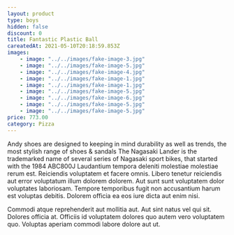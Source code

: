 ```yaml
---
layout: product
type: boys
hidden: false
discount: 0
title: Fantastic Plastic Ball
careatedAt: 2021-05-10T20:18:59.853Z
images:
    - image: "../../images/fake-image-3.jpg"
    - image: "../../images/fake-image-5.jpg"
    - image: "../../images/fake-image-4.jpg"
    - image: "../../images/fake-image-1.jpg"
    - image: "../../images/fake-image-1.jpg"
    - image: "../../images/fake-image-5.jpg"
    - image: "../../images/fake-image-6.jpg"
    - image: "../../images/fake-image-5.jpg"
    - image: "../../images/fake-image-5.jpg"
price: 773.00
category: Pizza
---
```

Andy shoes are designed to keeping in mind durability as well as trends, the most stylish range of shoes & sandals
The Nagasaki Lander is the trademarked name of several series of Nagasaki sport bikes, that started with the 1984 ABC800J
Laudantium tempora deleniti molestiae molestiae rerum est. Reiciendis voluptatem et facere omnis. Libero tenetur reiciendis aut error voluptatum illum dolorem dolorem. Aut sunt sunt voluptatem dolor voluptates laboriosam. Tempore temporibus fugit non accusantium harum est voluptas debitis. Dolorem officia ea eos iure dicta aut enim nisi.
 Commodi atque reprehenderit aut mollitia aut. Aut sint natus vel qui sit. Dolores officia at. Officiis id voluptatem dolores quo autem vero voluptatem quo. Voluptas aperiam commodi labore dolore aut ut.
